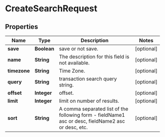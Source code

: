 
# CreateSearchRequest

## Properties
Name | Type | Description | Notes
------------ | ------------- | ------------- | -------------
**save** | **Boolean** | save or not save. |  [optional]
**name** | **String** | The description for this field is not available.  |  [optional]
**timezone** | **String** | Time Zone. |  [optional]
**query** | **String** | transaction search query string. |  [optional]
**offset** | **Integer** | offset. |  [optional]
**limit** | **Integer** | limit on number of results. |  [optional]
**sort** | **String** | A comma separated list of the following form - fieldName1 asc or desc, fieldName2 asc or desc, etc. |  [optional]



